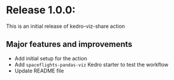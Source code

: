 # Release 1.0.0:

This is an initial release of kedro-viz-share action

## Major features and improvements

- Add initial setup for the action
- Add `spaceflights-pandas-viz` Kedro starter to test the workflow
- Update README file
